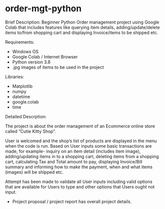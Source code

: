 # order-mgt-python

Brief Description: Beginner Python Order management project using Google Colab that includes features like querying item details, adding/update/delete items to/from shopping cart and displaying Invoice/items to be shipped etc.

Requirements:
  - Windows OS
  - Google Colab / Internet Browser
  - Python version 3.8
  - .jpg images of items to be used in the project
  
Libraries:
  - Matplotlib
  - numpy
  - datetime
  - google.colab
  - time
  
Detailed Descrption:

The project is about the order management of an Ecommerce online store called “Cutie Kitty Shop”. 

User is welcomed and the shop’s list of products are displayed in the menu when the code is run. Based on User inputs some basic transactions are made, for example- inquiry on an item detail (includes item image), adding/updating items in to a shopping cart, deleting items from a shopping cart, calculating Tax and Total amount to pay, displaying Invoice/Bill summary and informing how to make the payment, when and what items (images) will be shipped etc.

Attempt has been made to validate all User inputs including valid options that are available for Users to type and other options that Users ought not input. 

- Project proposal / project report has overall project details.
